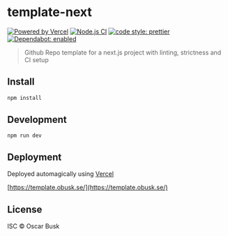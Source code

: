 # template-next

[![Powered by Vercel](https://badgen.net/badge/vercel/template.obusk.se/black?icon=zeit)](https://template.obusk.se/)
[![Node.js CI](https://github.com/oBusk/template-next/workflows/Node.js%20CI/badge.svg)](https://github.com/oBusk/template-next/actions)
[![code style: prettier](https://img.shields.io/badge/code_style-prettier-ff69b4.svg)](https://github.com/prettier/prettier)
[![Dependabot: enabled](https://badgen.net/badge/dependabot/enabled/green?icon=dependabot)](https://github.com/oBusk/template-next/network/updates)

> Github Repo template for a next.js project with linting, strictness and CI setup

## Install

```bash
npm install
```

## Development

```
npm run dev
```

## Deployment

Deployed automagically using [Vercel](https://vercel.com/)

[https://template.obusk.se/](https://template.obusk.se/)

## License

ISC © Oscar Busk
